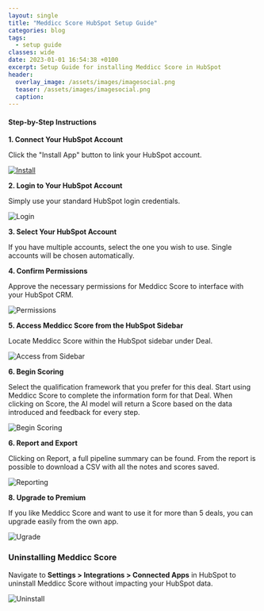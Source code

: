 ```yaml
---
layout: single
title: "Meddicc Score HubSpot Setup Guide"
categories: blog
tags:
  - setup guide
classes: wide
date: 2023-01-01 16:54:38 +0100
excerpt: Setup Guide for installing Meddicc Score in HubSpot
header:
  overlay_image: /assets/images/imagesocial.png
  teaser: /assets/images/imagesocial.png
  caption:
---
```


#### Step-by-Step Instructions

**1. Connect Your HubSpot Account**

Click the "Install App" button to link your HubSpot account.

<a href="https://app-eu1.hubspot.com/oauth/authorize?client_id=2da3e323-5933-4b26-a4ca-0724ed3a6c7e&scope=oauth%20crm.objects.deals.read&redirect_uri=https%3A%2F%2Fapp.meddiccscore.com%2Foauth-callback" target="_blank">![Install](../../assets/images/installBtn.png)</a>

**2. Login to Your HubSpot Account**

Simply use your standard HubSpot login credentials.

![Login](../../assets/images/guide1.png)

**3. Select Your HubSpot Account**

If you have multiple accounts, select the one you wish to use. Single accounts will be chosen automatically.

**4. Confirm Permissions**

Approve the necessary permissions for Meddicc Score to interface with your HubSpot CRM.

![Permissions](../../assets/images/guide2.png)

**5. Access Meddicc Score from the HubSpot Sidebar**

Locate Meddicc Score within the HubSpot sidebar under Deal.

![Access from Sidebar](../../assets/images/guide3.png)

**6. Begin Scoring**

Select the qualification framework that you prefer for this deal.
Start using Meddicc Score to complete the information form for that Deal.
When clicking on Score, the AI model will return a Score based on the data introduced and feedback for every step.

![Begin Scoring](../../assets/images/guide4.png)

**6. Report and Export**

Clicking on Report, a full pipeline summary can be found.
From the report is possible to download a CSV with all the notes and scores saved.

![Reporting](../../assets/images/guide8.png)

**8. Upgrade to Premium**

If you like Meddicc Score and want to use it for more than 5 deals, you can upgrade easily from the own app.

![Ugrade](../../assets/images/guide5.png)

### Uninstalling Meddicc Score

Navigate to **Settings > Integrations > Connected Apps** in HubSpot to uninstall Meddicc Score without impacting your HubSpot data.

![Uninstall](../../assets/images/guide6.png)
